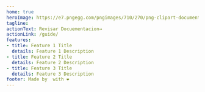 ```yaml
---
home: true
heroImage: https://e7.pngegg.com/pngimages/710/270/png-clipart-documentation-paper-publication-mail-others-miscellaneous-academic-certificate.png
tagline: 
actionText: Revisar Docuementacion→
actionLink: /guide/
features:
- title: Feature 1 Title
  details: Feature 1 Description
- title: Feature 2 Title
  details: Feature 2 Description
- title: Feature 3 Title
  details: Feature 3 Description
footer: Made by  with ❤️
---
```

